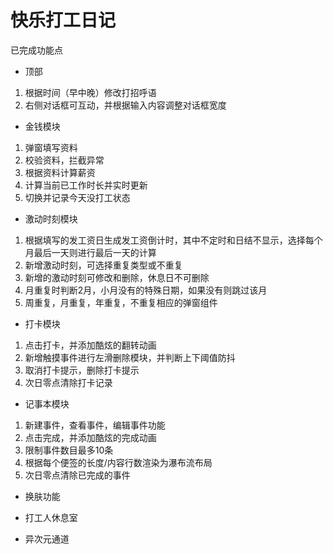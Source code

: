 # 快乐打工日记

 已完成功能点
 
- 顶部
1. 根据时间（早中晚）修改打招呼语
2. 右侧对话框可互动，并根据输入内容调整对话框宽度

- 金钱模块
1. 弹窗填写资料
2. 校验资料，拦截异常
3. 根据资料计算薪资
4. 计算当前已工作时长并实时更新
5. 切换并记录今天没打工状态

- 激动时刻模块
1. 根据填写的发工资日生成发工资倒计时，其中不定时和日结不显示，选择每个月最后一天则进行最后一天的计算
2. 新增激动时刻，可选择重复类型或不重复
3. 新增的激动时刻可修改和删除，休息日不可删除
4. 月重复时判断2月，小月没有的特殊日期，如果没有则跳过该月
5. 周重复，月重复，年重复，不重复相应的弹窗组件

- 打卡模块
1. 点击打卡，并添加酷炫的翻转动画
2. 新增触摸事件进行左滑删除模块，并判断上下阈值防抖
3. 取消打卡提示，删除打卡提示
4. 次日零点清除打卡记录

- 记事本模块
1. 新建事件，查看事件，编辑事件功能
2. 点击完成，并添加酷炫的完成动画
3. 限制事件数目最多10条
4. 根据每个便签的长度/内容行数渲染为瀑布流布局
5. 次日零点清除已完成的事件

- 换肤功能

- 打工人休息室

- 异次元通道